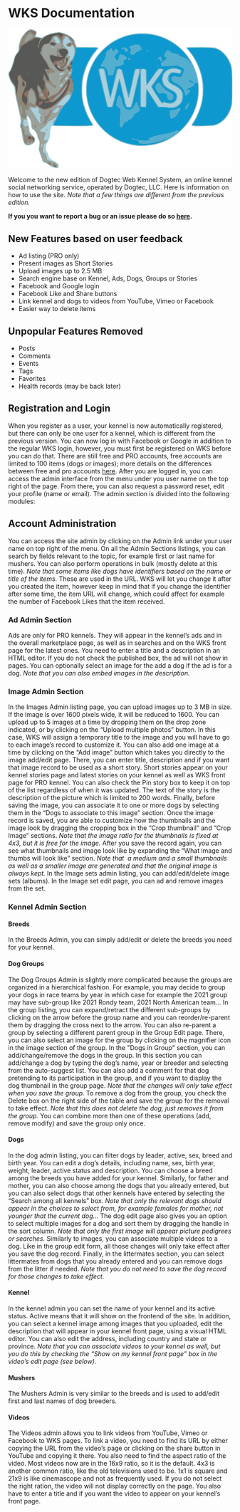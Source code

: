 # WKS Documentation

![WKS](images/logo2.svg)

Welcome to the new edition of Dogtec Web Kennel System, an online kennel social networking service, operated by Dogtec, LLC. Here is information on how to use the site. *Note that a few things are different from the previous edition.*

**If you you want to report a bug or an issue please do so [here](https://github.com/jphilip/wks-documentation/issues).**

## New Features based on user feedback

* Ad listing (PRO only)
* Present images as Short Stories
* Upload images up to 2.5 MB
* Search engine base on Kennel, Ads, Dogs, Groups or Stories
* Facebook and Google login
* Facebook Like and Share buttons
* Link kennel and dogs to videos from YouTube, Vimeo or Facebook
* Easier way to delete items

## Unpopular Features Removed

* Posts
* Comments
* Events
* Tags
* Favorites
* Health records (may be back later)

## Registration and Login

When you register as a user, your kennel is now automatically registered, but there can only be one user for a kennel, which is different from the previous version. You can now log in with Facebook or Google in addition to the regular WKS login, however, you must first be registered on WKS before you can do that. There are still free and PRO accounts, free accounts are limited to 100 items (dogs or images); more details on the differences between free and pro accounts [here](https://www.dogtec.com/registration/). After you are logged in, you can access the admin interface from the menu under you user name on the top right of the page. From there, you can also request a password reset, edit your profile (name or email). The admin section is divided into the following modules:

## Account Administration

You can access the site admin by clicking on the Admin link under your user name on top right of the menu. On all the Admin Sections listings, you can search by fields relevant to the topic, for example first or last name for mushers. You can also perform operations in bulk (mostly delete at this time). *Note that some items like dogs have identifiers based on the name or title of the items.* These are used in the URL. WKS will let you change it after you created the item, however keep in mind that if you change the identifier after some time, the item URL will change, which could affect for example the number of Facebook Likes that the item received.

### Ad Admin Section

Ads are only for PRO kennels. They will appear in the kennel’s ads and in the overall marketplace page, as well as in searches and on the WKS front page for the latest ones. You need to enter a title and a description in an HTML editor. If you do not check the published box, the ad will not show in pages. You can optionally select an image for the add a dog if the ad is for a dog. *Note that you can also embed images in the description.*

### Image Admin Section

In the Images Admin listing page, you can upload images up to 3 MB in size. If the image is over 1600 pixels wide, it will be reduced to 1600. You can upload up to 5 images at a time by dropping them on the drop zone indicated, or by clicking on the “Upload multiple photos” button. In this case, WKS will assign a temporary title to the image and you will have to go to each image’s record to customize it. You can also add one image at a time by clicking on the “Add image” button which takes you directly to the image add/edit page. There, you can enter title, description and if you want that image record to be used as a short story. Short stories appear on your kennel stories page and latest stories on your kennel as well as WKS front page for PRO kennel. You can also check the Pin story box to keep it on top of the list regardless of when it was updated. The text of the story is the description of the picture which is limited to 200 words. Finally, before saving the image, you can associate it to one or more dogs by selecting them in the “Dogs to associate to this image” section. Once the image record is saved, you are able to customize how the thumbnails and the image look by dragging the cropping box in the “Crop thumbnail” and “Crop Image” sections. *Note that the image ratio for the thumbnails is fixed at 4x3, but it is free for the image.* After you save the record again, you can see what thumbnails and image look like by expanding the “What image and thumbs will look like” section. *Note that  a medium and a small thumbnails  as well as a smaller image are generated and that the original image is always kept.*
In the Image sets admin listing, you can add/edit/delete image sets (albums). In the Image set edit page, you can ad and remove images from the set.

### Kennel Admin Section

#### Breeds

In the Breeds Admin, you can simply add/edit or delete the breeds you need for your kennel.

#### Dog Groups

The Dog Groups Admin is slightly more complicated because the groups are organized in a hierarchical fashion. For example, you may decide to group your dogs in race teams by year in which case for example the 2021 group may have sub-group like 2021 Rondy team, 2021 North American team… In the group listing, you can expand/retract the different sub-groups by clicking on the arrow before the group name and you can reorder/re-parent them by dragging the cross next to the arrow. You can also re-parent a group by selecting a different parent group in the Group Edit page. There, you can also select an image for the group by clicking on the magnifier icon in the image section of the group. In the "Dogs in Group" section, you can add/change/remove the dogs in the group. In this section you can add/change a dog by typing the dog’s name, year or breeder and selecting from the auto-suggest list. You can also add a comment for that dog pretending to its participation in the group, and if you want to display the dog thumbnail in the group page. *Note that the changes will only take effect when you save the group.* To remove a dog from the group, you check the Delete box on the right side of the table and save the group for the removal to take effect. *Note that this does not delete the dog, just removes it from the group.* You can combine more than one of these operations (add, remove modify) and save the group only once.

#### Dogs

In the dog admin listing, you can filter dogs by leader, active, sex, breed and birth year. You can edit a dog’s details, including name, sex, birth year, weight, leader, active status and description. You can choose a breed among the breeds you have added for your kennel. Similarly, for father and mother, you can also choose among the dogs that you already entered, but you can also select dogs that other kennels have entered by selecting the “Search among all kennels” box. *Note that only the relevant dogs should appear in the choices to select from, for example females for mother, not younger that the current dog…* The dog edit page also gives you an option to select multiple images for a dog and sort them by dragging the handle in the sort column. *Note that only the first image will appear picture pedigrees or searches.* Similarly to images, you can associate multiple videos to a dog. Like in the group edit form, all those changes will only take effect after you save the dog record. Finally, in the littermates section, you can select littermates from dogs that you already entered and you can remove dogs from the litter if needed. *Note that you do not need to save the dog record for those changes to take effect.*

#### Kennel

In the kennel admin you can set the name of your kennel and its active status. Active means that it will show on the frontend of the site. In addition, you can select a kennel image among images that you uploaded, edit the description that will appear in your kennel front page, using a visual HTML editor. You can also edit the address, including country and state or province. *Note that you can associate videos to your kennel as well, but you do this by checking the “Show on my kennel front page” box in the video’s edit page (see below).*

#### Mushers

The Mushers Admin is very similar to the breeds and is used to add/edit first and last names of dog breeders.

#### Videos

The Videos admin allows you to link videos from YouTube, Vimeo or Facebook to WKS pages. To link a video, you need to find its URL by either copying the URL from the video’s page or clicking on the share button in YouTube and copying it there. You also need to find the aspect ratio of the video. Most videos now are in the 16x9 ratio, so it is the default. 4x3 is another common ratio, like the old televisions used to be. 1x1 is square and 21x9 is like cinemascope and not as frequently used. If you do not select the right ration, the video will not display correctly on the page. You also have to enter a title and if you want the video to appear on your kennel’s front page.